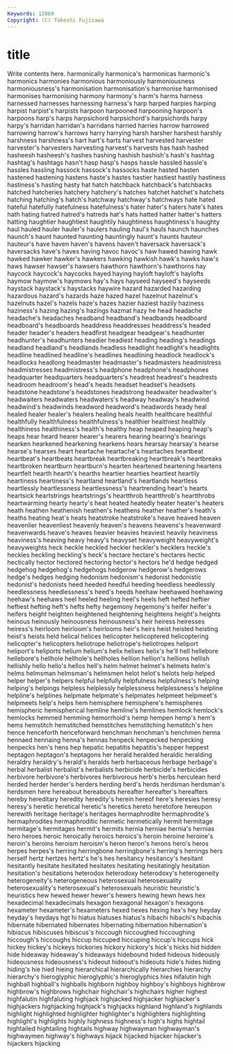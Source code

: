 ```yaml
---
Keywords: 12069 
Copyright: (C) Takeshi Fujisawa
---
```


# title

Write contents here.
 harmonically harmonica's harmonicas harmonic's harmonics
harmonies harmonious harmoniously harmoniousness harmoniousness's harmonisation harmonisation's harmonise harmonised harmonises
harmonising harmony harmony's harm's harms harness harnessed harnesses harnessing harness's
harp harped harpies harping harpist harpist's harpists harpoon harpooned harpooning
harpoon's harpoons harp's harps harpsichord harpsichord's harpsichords harpy harpy's harridan
harridan's harridans harried harries harrow harrowed harrowing harrow's harrows harry
harrying harsh harsher harshest harshly harshness harshness's hart hart's harts
harvest harvested harvester harvester's harvesters harvesting harvest's harvests has hash
hashed hasheesh hasheesh's hashes hashing hashish hashish's hash's hashtag hashtag's
hashtags hasn't hasp hasp's hasps hassle hassled hassle's hassles hassling
hassock hassock's hassocks haste hasted hasten hastened hastening hastens haste's
hastes hastier hastiest hastily hastiness hastiness's hasting hasty hat hatch
hatchback hatchback's hatchbacks hatched hatcheries hatchery hatchery's hatches hatchet hatchet's
hatchets hatching hatching's hatch's hatchway hatchway's hatchways hate hated hateful
hatefully hatefulness hatefulness's hater hater's haters hate's hates hath hating
hatred hatred's hatreds hat's hats hatted hatter hatter's hatters hatting
haughtier haughtiest haughtily haughtiness haughtiness's haughty haul hauled hauler hauler's
haulers hauling haul's hauls haunch haunches haunch's haunt haunted haunting
hauntingly haunt's haunts hauteur hauteur's have haven haven's havens haven't
haversack haversack's haversacks have's haves having havoc havoc's haw hawed
hawing hawk hawked hawker hawker's hawkers hawking hawkish hawk's hawks
haw's haws hawser hawser's hawsers hawthorn hawthorn's hawthorns hay haycock
haycock's haycocks hayed haying hayloft hayloft's haylofts haymow haymow's haymows
hay's hays hayseed hayseed's hayseeds haystack haystack's haystacks haywire hazard
hazarded hazarding hazardous hazard's hazards haze hazed hazel hazelnut hazelnut's
hazelnuts hazel's hazels haze's hazes hazier haziest hazily haziness haziness's
hazing hazing's hazings hazmat hazy he head headache headache's headaches
headband headband's headbands headboard headboard's headboards headdress headdresses headdress's headed
header header's headers headfirst headgear headgear's headhunter headhunter's headhunters headier
headiest heading heading's headings headland headland's headlands headless headlight headlight's
headlights headline headlined headline's headlines headlining headlock headlock's headlocks headlong
headmaster headmaster's headmasters headmistress headmistresses headmistress's headphone headphone's headphones headquarter
headquarters headquarters's headrest headrest's headrests headroom headroom's head's heads headset
headset's headsets headstone headstone's headstones headstrong headwaiter headwaiter's headwaiters headwaters
headwaters's headway headway's headwind headwind's headwinds headword headword's headwords heady
heal healed healer healer's healers healing heals health healthcare healthful
healthfully healthfulness healthfulness's healthier healthiest healthily healthiness healthiness's health's healthy
heap heaped heaping heap's heaps hear heard hearer hearer's hearers
hearing hearing's hearings hearken hearkened hearkening hearkens hears hearsay hearsay's
hearse hearse's hearses heart heartache heartache's heartaches heartbeat heartbeat's heartbeats
heartbreak heartbreaking heartbreak's heartbreaks heartbroken heartburn heartburn's hearten heartened heartening
heartens heartfelt hearth hearth's hearths heartier hearties heartiest heartily heartiness
heartiness's heartland heartland's heartlands heartless heartlessly heartlessness heartlessness's heartrending heart's
hearts heartsick heartstrings heartstrings's heartthrob heartthrob's heartthrobs heartwarming hearty hearty's
heat heated heatedly heater heater's heaters heath heathen heathenish heathen's
heathens heather heather's heath's heaths heating heat's heats heatstroke heatstroke's
heave heaved heaven heavenlier heavenliest heavenly heaven's heavens heavens's heavenward
heavenwards heave's heaves heavier heavies heaviest heavily heaviness heaviness's heaving
heavy heavy's heavyset heavyweight heavyweight's heavyweights heck heckle heckled heckler
heckler's hecklers heckle's heckles heckling heckling's heck's hectare hectare's hectares
hectic hectically hector hectored hectoring hector's hectors he'd hedge hedged
hedgehog hedgehog's hedgehogs hedgerow hedgerow's hedgerows hedge's hedges hedging hedonism
hedonism's hedonist hedonistic hedonist's hedonists heed heeded heedful heeding heedless
heedlessly heedlessness heedlessness's heed's heeds heehaw heehawed heehawing heehaw's heehaws
heel heeled heeling heel's heels heft hefted heftier heftiest hefting
heft's hefts hefty hegemony hegemony's heifer heifer's heifers height heighten
heightened heightening heightens height's heights heinous heinously heinousness heinousness's heir
heiress heiresses heiress's heirloom heirloom's heirlooms heir's heirs heist heisted
heisting heist's heists held helical helices helicopter helicoptered helicoptering helicopter's
helicopters heliotrope heliotrope's heliotropes heliport heliport's heliports helium helium's helix
helixes helix's he'll hell hellebore hellebore's hellhole hellhole's hellholes hellion
hellion's hellions hellish hellishly hello hello's hellos hell's helm helmet
helmet's helmets helm's helms helmsman helmsman's helmsmen helot helot's helots
help helped helper helper's helpers helpful helpfully helpfulness helpfulness's helping
helping's helpings helpless helplessly helplessness helplessness's helpline helpline's helplines helpmate
helpmate's helpmates helpmeet helpmeet's helpmeets help's helps hem hemisphere hemisphere's
hemispheres hemispheric hemispherical hemline hemline's hemlines hemlock hemlock's hemlocks hemmed
hemming hemorrhoid's hemp hempen hemp's hem's hems hemstitch hemstitched hemstitches
hemstitching hemstitch's hen hence henceforth henceforward henchman henchman's henchmen henna
hennaed hennaing henna's hennas henpeck henpecked henpecking henpecks hen's hens
hep hepatic hepatitis hepatitis's hepper heppest heptagon heptagon's heptagons her
herald heralded heraldic heralding heraldry heraldry's herald's heralds herb herbaceous
herbage herbage's herbal herbalist herbalist's herbalists herbicide herbicide's herbicides herbivore
herbivore's herbivores herbivorous herb's herbs herculean herd herded herder herder's
herders herding herd's herds herdsman herdsman's herdsmen here hereabout hereabouts
hereafter hereafter's hereafters hereby hereditary heredity heredity's herein hereof here's
heresies heresy heresy's heretic heretical heretic's heretics hereto heretofore hereupon
herewith heritage heritage's heritages hermaphrodite hermaphrodite's hermaphrodites hermaphroditic hermetic hermetically
hermit hermitage hermitage's hermitages hermit's hermits hernia herniae hernia's hernias
hero heroes heroic heroically heroics heroics's heroin heroine heroine's heroin's
heroins heroism heroism's heron heron's herons hero's heros herpes herpes's
herring herringbone herringbone's herring's herrings hers herself hertz hertzes hertz's
he's hes hesitancy hesitancy's hesitant hesitantly hesitate hesitated hesitates hesitating
hesitatingly hesitation hesitation's hesitations heterodox heterodoxy heterodoxy's heterogeneity heterogeneity's heterogeneous
heterosexual heterosexuality heterosexuality's heterosexual's heterosexuals heuristic heuristic's heuristics hew hewed
hewer hewer's hewers hewing hewn hews hex hexadecimal hexadecimals hexagon
hexagonal hexagon's hexagons hexameter hexameter's hexameters hexed hexes hexing hex's
hey heyday heyday's heydays hgt hi hiatus hiatuses hiatus's hibachi
hibachi's hibachis hibernate hibernated hibernates hibernating hibernation hibernation's hibiscus hibiscuses
hibiscus's hiccough hiccoughed hiccoughing hiccough's hiccoughs hiccup hiccuped hiccuping hiccup's
hiccups hick hickey hickey's hickeys hickories hickory hickory's hick's hicks
hid hidden hide hideaway hideaway's hideaways hidebound hided hideous hideously
hideousness hideousness's hideout hideout's hideouts hide's hides hiding hiding's hie
hied hieing hierarchical hierarchically hierarchies hierarchy hierarchy's hieroglyphic hieroglyphic's hieroglyphics
hies hifalutin high highball highball's highballs highborn highboy highboy's highboys
highbrow highbrow's highbrows highchair highchair's highchairs higher highest highfalutin highfaluting
highjack highjacked highjacker highjacker's highjackers highjacking highjack's highjacks highland highland's
highlands highlight highlighted highlighter highlighter's highlighters highlighting highlight's highlights highly
highness highness's high's highs hightail hightailed hightailing hightails highway highwayman
highwayman's highwaymen highway's highways hijack hijacked hijacker hijacker's hijackers hijacking
